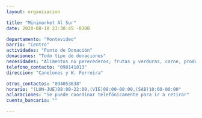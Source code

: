 ```yaml
---
layout: organizacion

title: "Minimarket Al Sur"
date: 2020-08-10 23:30:45 -0300

departamento: "Montevideo"
barrio: "Centro"
actividades: "Punto de Donación"
donaciones: "Todo tipo de donaciones"
necesidades: "Alimentos no perecederos, frutas y verduras, carne, productos sanitarios (tapabocas, guantes, alcohol en gel, detergente,etc), recipientes o tuppers"
telefono_contacto: "098141813"
direccion: "Canelones y W. Ferreira"

otros_contactos: "094053638"
horario: "(LUN-JUE)08:00-22:00,(VIE)08:00-00:00,(SAB)10:00-00:00"
aclaraciones: "Se puede coordinar telefónicamente para ir a retirar"
cuenta_bancaria: ""

---
```

